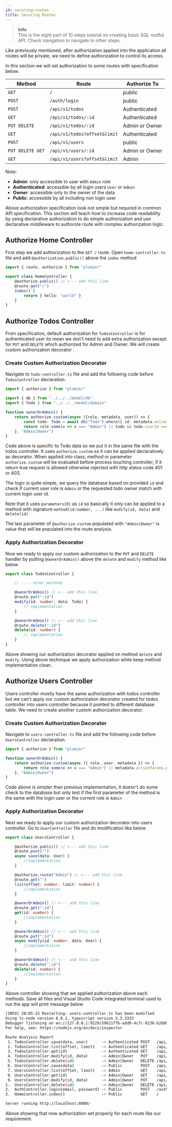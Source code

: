 ```yaml
---
id: securing-routes
title: Securing Routes
---
```


> **Info**  
> This is the eight part of 10 steps tutorial on creating basic SQL restful API. Check navigation to navigate to other steps.


Like previously mentioned, after authorization applied into the application all routes will be private, we need to define authorization to control its access.

In this section we will set authorization to some routes with specification below.

| Method           | Route                        | Authorize To   |
| ---------------- | ---------------------------- | -------------- |
| `GET`            | `/`                          | public         |
| `POST`           | `/auth/login`                | public         |
| `POST`           | `/api/v1/todos`              | Authenticated  |
| `GET`            | `/api/v1/todos/:id`          | Authenticated  |
| `PUT DELETE`     | `/api/v1/todos/:id`          | Admin or Owner |
| `GET`            | `/api/v1/todos?offset&limit` | Authenticated  |
| `POST`           | `/api/v1/users`              | public         |
| `PUT DELETE GET` | `/api/v1/users/:id`          | Admin or Owner |
| `GET`            | `/api/v1/users?offset&limit` | Admin          |

Note:
* **Admin**: only accessible to user with `Admin` role
* **Authenticated**: accessible by all login users `User` or `Admin` 
* **Owner**: accessible only to the owner of the data
* **Public**: accessible by all including non login user

Above authorization specification look not simple but required in common API specification. This section will teach how to increase code readability by using declarative authorization to do simple authorization and use declarative middleware to authorize route with complex authorization logic. 

## Authorize Home Controller
First step we add authorization to the `GET /` route. Open `home-controller.ts` file and add `@authorization.public()` above the `index` method

```typescript
import { route, authorize } from "plumier"

export class HomeController {
    @authorize.public() // <--- add this line
    @route.get("/")
    index() {
        return { hello: "world" }
    }
}
```

## Authorize Todos Controller
From specification, default authorization for `TodosController` is for authenticated user its mean we don't need to add extra authorization except for `PUT` and `DELETE` which authorized for Admin and Owner. We will create custom authorization decorator .

### Create Custom Authorization Decorator

Navigate to `todo-controller.ts` file and add the following code before `TodosController` declaration. 

```typescript
import { authorize } from "plumier"

import { db } from "../../../model/db"
import { Todo } from "../../../model/domain"

function ownerOrAdmin() {
    return authorize.custom(async ({role, metadata, user}) => {
        const todo: Todo = await db("Todo").where({ id: metadata.actionParams.get("id") }).first()
        return role.some(x => x === "Admin") || todo && todo.userId === user.userId
    }, "Admin|Owner")
}
```

Code above is specific to Todo data so we put it in the same file with the todos controller. It uses `authorize.custom` so it can be applied declaratively as decorator. When applied into class, method or parameter `authorize.custom` will be evaluated before process touching controller, if it return true request is allowed otherwise rejected with http status code 401 or 403.

The logic is quite simple, we query the database based on provided `id` and check if current user role is `Admin` or the requested todo owner match with current login user id. 

Note that it uses `parameters[0]` as `id` so basically it only can be applied to a method with signature `method(id:number, ...)` like `modify(id, data)` and `delete(id)`

The last parameter of `@authorize.custom` populated with `"Admin|Owner"` is value that will be populated into the route analysis.

### Apply Authorization Decorator
Now we ready to apply our custom authorization to the `PUT` and `DELETE` handler by putting `@ownerOrAdmin()` above the `delete` and `modify` method like below

```typescript
export class TodosController {

    // .... other methods

    @ownerOrAdmin() // <-- add this line
    @route.put(":id")
    modify(id: number, data: Todo) {
        // implementation
    }

    @ownerOrAdmin() // <-- add this line
    @route.delete(":id")
    delete(id: number) {
        // implementation
    }
}
```

Above showing our authorization decorator applied on method `delete` and `modify`. Using above technique we apply authorization while keep method implementation clean.

## Authorize Users Controller
Users controller mostly have the same authorization with todos controller but we can't apply our custom authorization decorator created for todos controller into users controller because it pointed to different database table. We need to create another custom authorization decorator.

### Create Custom Authorization Decorator
Navigate to `users-controller.ts` file and add the following code before `UsersController` declaration.

```typescript
import { authorize } from "plumier"

function ownerOrAdmin() {
    return authorize.custom(async ({ role, user, metadata }) => {
        return role.some(x => x === "Admin") || metadata.actionParams.get("id") === user.userId
    }, "Admin|Owner")
}
```

Code above is simpler than previous implementation, it doesn't do some check to the database but only test if the first parameter of the method is the same with the login user or the current role is `Admin`

### Apply Authorization Decorator
Next we ready to apply our custom authorization decorator into users controller. Go to `UserController` file and do modification like below


```typescript 
export class UsersController {

    @authorize.public() // <--- add this line
    @route.post("")
    async save(data: User) {
        //implementation
    }

    @authorize.route("Admin") // <--- add this line
    @route.get("")
    list(offset: number, limit: number) {
        //implementation
    }

    @ownerOrAdmin() // <--- add this line
    @route.get(":id")
    get(id: number) {
        //implementation
    }

    @ownerOrAdmin() // <--- add this line
    @route.put(":id")
    async modify(id: number, data: User) {
        //implementation
    }

    @ownerOrAdmin() // <--- add this line
    @route.delete(":id")
    delete(id: number) {
        //implementation
    }
}
```

Above controller showing that we applied authorization above each methods. Save all files and Visual Studio Code integrated terminal used to run the app will print message below

```bash
[INFO] 20:05:25 Restarting: users-controller.ts has been modified
Using ts-node version 8.0.2, typescript version 3.3.3333
Debugger listening on ws://127.0.0.1:9229/59611f7b-add0-4c7c-8236-b268910a38b5
For help, see: https://nodejs.org/en/docs/inspector

Route Analysis Report
 1. TodosController.save(data, user)      -> Authenticated POST   /api/v1/todos
 2. TodosController.list(offset, limit)   -> Authenticated GET    /api/v1/todos
 3. TodosController.get(id)               -> Authenticated GET    /api/v1/todos/:id
 4. TodosController.modify(id, data)      -> Admin|Owner   PUT    /api/v1/todos/:id
 5. TodosController.delete(id)            -> Admin|Owner   DELETE /api/v1/todos/:id
 6. UsersController.save(data)            -> Public        POST   /api/v1/users
 7. UsersController.list(offset, limit)   -> Admin         GET    /api/v1/users
 8. UsersController.get(id)               -> Admin|Owner   GET    /api/v1/users/:id
 9. UsersController.modify(id, data)      -> Admin|Owner   PUT    /api/v1/users/:id
1.  UsersController.delete(id)            -> Admin|Owner   DELETE /api/v1/users/:id
2.  AuthController.login(email, password) -> Public        POST   /auth/login
3.  HomeController.index()                -> Public        GET    /

Server running http://localhost:8000/
```

Above showing that now authorization set properly for each route like our requirement.